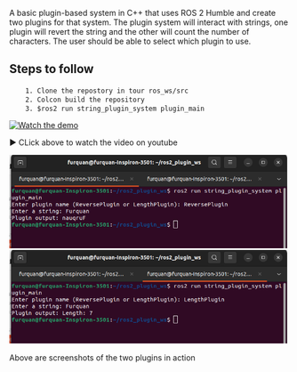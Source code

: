 A basic plugin-based system in C++ that uses ROS 2 Humble and create two plugins for that system. The plugin system will interact with strings, one plugin will revert the string and the other will count the number of characters. The user should be able to select which plugin to use.


## Steps to follow
        1. Clone the repostory in tour ros_ws/src
        2. Colcon build the repository
        3. $ros2 run string_plugin_system plugin_main

[![Watch the demo](https://img.youtube.com/vi/40GXwkygZiU/0.jpg)](https://www.youtube.com/watch?v=40GXwkygZiU)

▶️ CLick above to watch the video on youtube

<img src="assets/helllo.png" width="500"/> <img src="assets/not.png" width="500"/>

  Above are screenshots of the two plugins in action 